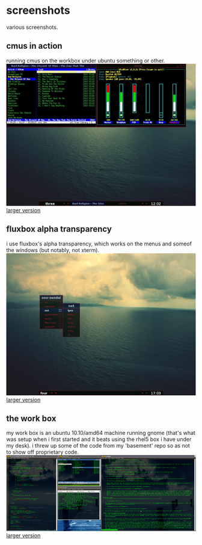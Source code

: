 screenshots
===========

various screenshots.

cmus in action
--------------
running cmus on the workbox under ubuntu something or other.
![cmus running on the eeepc](/images/screenshots/cmus_small.png)   
[larger version](/images/screenshots/cmus.png)


fluxbox alpha transparency
--------------------------
i use fluxbox's alpha transparency, which works on the menus and someof the windows (but notably, not xterm).
![fluxbox alpha transparency](/images/screenshots/fluxmenu_small.png)   
[larger version](/images/screenshots/fluxmenu.png)


the work box
------------
my work box is an ubuntu 10.10/amd64 machine running gnome (that's what
was setup when i first started and it beats using the rhel5 box i have
under my desk). i threw up some of the code from my 'basement' repo
so as not to show off proprietary code.
![work box](/images/screenshots/workbox_small.png)  
[larger version](/images/screenshots/workbox.png)



